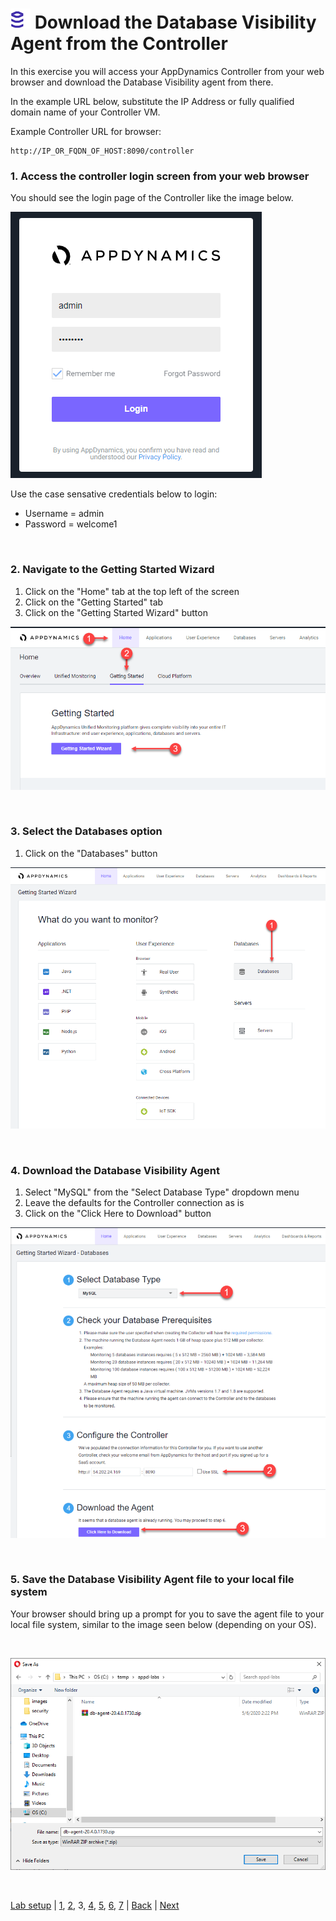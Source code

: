 ![Lab Icon](./assets/images/lab-icon.png) Download the Database Visibility Agent from the Controller
=========================================================================

In this exercise you will access your AppDynamics Controller from your web browser and download the Database Visibility agent from there.  

In the example URL below, substitute the IP Address or fully qualified domain name of your Controller VM. 

Example Controller URL for browser:

```
http://IP_OR_FQDN_OF_HOST:8090/controller
```

### **1.** Access the controller login screen from your web browser
You should see the login page of the Controller like the image below.

![Controller Login Screen](./assets/images/03-controller-login.png)

Use the case sensative credentials below to login:

- Username = admin 
- Password = welcome1

<br>

### **2.** Navigate to the Getting Started Wizard

1. Click on the "Home" tab at the top left of the screen
2. Click on the "Getting Started" tab
3. Click on the "Getting Started Wizard" button


![Download Wizard 1](./assets/images/03-download-wizard-01.png)

<br>

### **3.** Select the Databases option

1. Click on the "Databases" button


![Download Wizard 2](./assets/images/03-download-wizard-02.png)

<br>

### **4.** Download the Database Visibility Agent

1. Select "MySQL" from the "Select Database Type" dropdown menu
2. Leave the defaults for the Controller connection as is
3. Click on the "Click Here to Download" button

![Download Wizard 3](./assets/images/03-download-wizard-03.png)

<br>

### **5.** Save the Database Visibility Agent file to your local file system

Your browser should bring up a prompt for you to save the agent file to your local file system, similar to the image seen below (depending on your OS).

<br>

![Download Wizard 4](./assets/images/03-download-wizard-04.png)

<br>

[Lab setup](lab-exercise-00.md) | [1](lab-exercise-01.md), [2](lab-exercise-02.md), 3, [4](lab-exercise-04.md), [5](lab-exercise-05.md), [6](lab-exercise-06.md), [7](lab-exercise-07.md) | [Back](lab-exercise-02.md) | [Next](lab-exercise-04.md)
